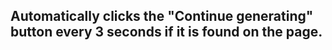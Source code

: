 ## Automatically clicks the "Continue generating" button every 3 seconds if it is found on the page.